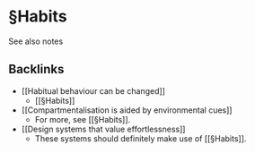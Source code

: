 # §Habits
See also notes

## Backlinks
* [[Habitual behaviour can be changed]]
	* [[§Habits]]
* [[Compartmentalisation is aided by environmental cues]]
	* For more, see [[§Habits]].
* [[Design systems that value effortlessness]]
	* These systems should definitely make use of [[§Habits]].

<!-- {BearID:A57ECC00-F157-4A86-92AB-9EF08D9D208E-3348-00000744EA8DFC59} -->
